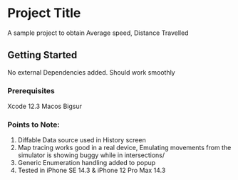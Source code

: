
# Project Title

A sample project to obtain Average speed, Distance Travelled


## Getting Started

No external Dependencies added. Should work smoothly

### Prerequisites

Xcode 12.3
Macos Bigsur


### Points to Note:

1. Diffable Data source used in History screen
2. Map tracing works good in a real device, Emulating movements from the simulator is showing buggy while in intersections/
3. Generic Enumeration handling added to popup
4. Tested in iPhone SE 14.3 & iPhone 12 Pro Max 14.3
